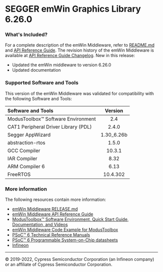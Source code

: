 # SEGGER emWin Graphics Library 6.26.0
 
### What's Included?

For a complete description of the emWin Middleware, refer to [README.md](./README.md) and
[API Reference Guide](https://infineon.github.io/emwin/emwin_overview/html/index.html).
The revision history of the emWin Middleware is available
at [API Reference Guide Changelog](https://infineon.github.io/emwin/emwin_overview/html/index.html#group_emwin_changelog).
New in this release:
* Updated the emWin middleware to version 6.26.0
* Updated documentation


### Supported Software and Tools
This version of the emWin Middleware was validated for compatibility with the following Software and Tools:

| Software and Tools                                      | Version    |
| :---                                                    | :----:     |
| ModusToolbox&trade; Software Environment                | 2.4        |
| CAT1 Peripheral Driver Library (PDL)                    | 2.4.0      |
| Segger AppWizard                                        | 1.30_6.26b |
| abstraction-rtos                                        | 1.5.0      |
| GCC Compiler                                            | 10.3.1     |
| IAR Compiler                                            | 8.32       |
| ARM Compiler 6                                          | 6.13       |
| FreeRTOS                                                | 10.4.302   |

### More information
The following resources contain more information:
* [emWin Middleware RELEASE.md](./RELEASE.md)
* [emWin Middleware API Reference Guide](https://infineon.github.io/emwin/emwin_overview/html/index.html)
* [ModusToolbox&trade; Software Environment, Quick Start Guide, Documentation, and Videos](https://www.infineon.com/cms/en/design-support/tools/sdk/modustoolbox-software)
* [emWin Middleware Code Example for ModusToolbox](https://github.com/Infineon?q=mtb-example-psoc6-emwin%20NOT%20deprecated)
* [PSoC&trade; 6 Technical Reference Manuals](https://www.infineon.com/cms/en/search.html#!term=PSOC%206%20%20Technical%20Reference%20Manual&view=downloads)
* [PSoC&trade; 6 Programmable System-on-Chip datasheets](https://www.infineon.com/cms/en/search.html#!term=PSOC%206%20%20Datasheet&view=downloads)
* [Infineon](https://www.infineon.com)

---
© 2019-2022, Cypress Semiconductor Corporation (an Infineon company) or an affiliate of Cypress Semiconductor Corporation.
